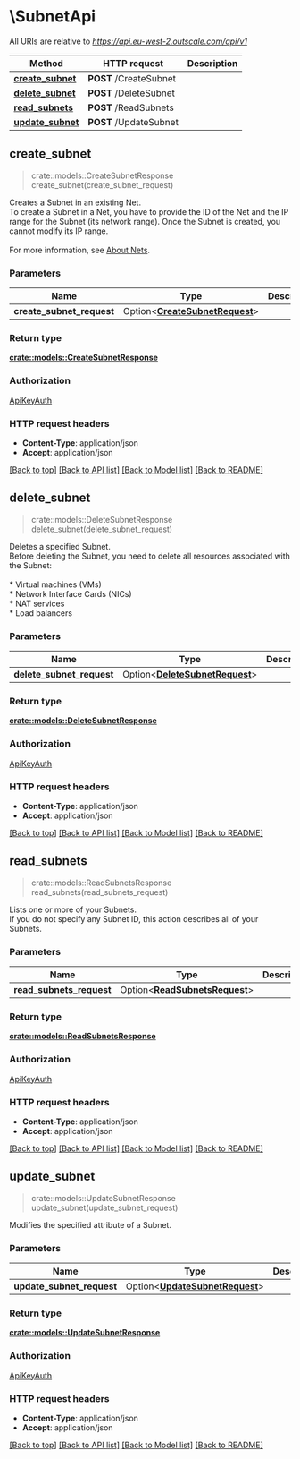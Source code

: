 # \SubnetApi

All URIs are relative to *https://api.eu-west-2.outscale.com/api/v1*

Method | HTTP request | Description
------------- | ------------- | -------------
[**create_subnet**](SubnetApi.md#create_subnet) | **POST** /CreateSubnet | 
[**delete_subnet**](SubnetApi.md#delete_subnet) | **POST** /DeleteSubnet | 
[**read_subnets**](SubnetApi.md#read_subnets) | **POST** /ReadSubnets | 
[**update_subnet**](SubnetApi.md#update_subnet) | **POST** /UpdateSubnet | 



## create_subnet

> crate::models::CreateSubnetResponse create_subnet(create_subnet_request)


Creates a Subnet in an existing Net.<br /> To create a Subnet in a Net, you have to provide the ID of the Net and the IP range for the Subnet (its network range). Once the Subnet is created, you cannot modify its IP range.<br /><br /> For more information, see [About Nets](https://docs.outscale.com/en/userguide/About-Nets.html).

### Parameters


Name | Type | Description  | Required | Notes
------------- | ------------- | ------------- | ------------- | -------------
**create_subnet_request** | Option<[**CreateSubnetRequest**](CreateSubnetRequest.md)> |  |  |

### Return type

[**crate::models::CreateSubnetResponse**](CreateSubnetResponse.md)

### Authorization

[ApiKeyAuth](../README.md#ApiKeyAuth)

### HTTP request headers

- **Content-Type**: application/json
- **Accept**: application/json

[[Back to top]](#) [[Back to API list]](../README.md#documentation-for-api-endpoints) [[Back to Model list]](../README.md#documentation-for-models) [[Back to README]](../README.md)


## delete_subnet

> crate::models::DeleteSubnetResponse delete_subnet(delete_subnet_request)


Deletes a specified Subnet.<br /> Before deleting the Subnet, you need to delete all resources associated with the Subnet:<br /><br />  * Virtual machines (VMs)<br /> * Network Interface Cards (NICs)<br /> * NAT services<br /> * Load balancers

### Parameters


Name | Type | Description  | Required | Notes
------------- | ------------- | ------------- | ------------- | -------------
**delete_subnet_request** | Option<[**DeleteSubnetRequest**](DeleteSubnetRequest.md)> |  |  |

### Return type

[**crate::models::DeleteSubnetResponse**](DeleteSubnetResponse.md)

### Authorization

[ApiKeyAuth](../README.md#ApiKeyAuth)

### HTTP request headers

- **Content-Type**: application/json
- **Accept**: application/json

[[Back to top]](#) [[Back to API list]](../README.md#documentation-for-api-endpoints) [[Back to Model list]](../README.md#documentation-for-models) [[Back to README]](../README.md)


## read_subnets

> crate::models::ReadSubnetsResponse read_subnets(read_subnets_request)


Lists one or more of your Subnets.<br /> If you do not specify any Subnet ID, this action describes all of your Subnets.

### Parameters


Name | Type | Description  | Required | Notes
------------- | ------------- | ------------- | ------------- | -------------
**read_subnets_request** | Option<[**ReadSubnetsRequest**](ReadSubnetsRequest.md)> |  |  |

### Return type

[**crate::models::ReadSubnetsResponse**](ReadSubnetsResponse.md)

### Authorization

[ApiKeyAuth](../README.md#ApiKeyAuth)

### HTTP request headers

- **Content-Type**: application/json
- **Accept**: application/json

[[Back to top]](#) [[Back to API list]](../README.md#documentation-for-api-endpoints) [[Back to Model list]](../README.md#documentation-for-models) [[Back to README]](../README.md)


## update_subnet

> crate::models::UpdateSubnetResponse update_subnet(update_subnet_request)


Modifies the specified attribute of a Subnet.

### Parameters


Name | Type | Description  | Required | Notes
------------- | ------------- | ------------- | ------------- | -------------
**update_subnet_request** | Option<[**UpdateSubnetRequest**](UpdateSubnetRequest.md)> |  |  |

### Return type

[**crate::models::UpdateSubnetResponse**](UpdateSubnetResponse.md)

### Authorization

[ApiKeyAuth](../README.md#ApiKeyAuth)

### HTTP request headers

- **Content-Type**: application/json
- **Accept**: application/json

[[Back to top]](#) [[Back to API list]](../README.md#documentation-for-api-endpoints) [[Back to Model list]](../README.md#documentation-for-models) [[Back to README]](../README.md)

